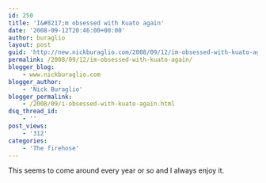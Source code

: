 ```yaml
---
id: 250
title: 'I&#8217;m obsessed with Kuato again'
date: '2008-09-12T20:46:00+00:00'
author: buraglio
layout: post
guid: 'http://new.nickburaglio.com/2008/09/12/im-obsessed-with-kuato-again/'
permalink: /2008/09/12/im-obsessed-with-kuato-again/
blogger_blog:
    - www.nickburaglio.com
blogger_author:
    - 'Nick Buraglio'
blogger_permalink:
    - /2008/09/i-obsessed-with-kuato-again.html
dsq_thread_id:
    - ''
post_views:
    - '312'
categories:
    - 'The firehose'
---
```


This seems to come around every year or so and I always enjoy it.
